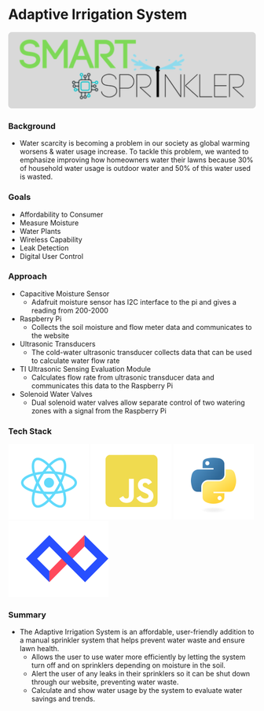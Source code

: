 # Adaptive Irrigation System

![Main Logo](./images/smart-sprinkler-logo.png)

### Background
- Water scarcity is becoming a problem in our society as global warming worsens & water usage increase. To tackle this problem, we wanted to emphasize improving how homeowners water their lawns because 30% of household water usage is outdoor water and 50% of this water used is wasted.

### Goals
- Affordability to Consumer
- Measure Moisture
- Water Plants
- Wireless Capability
- Leak Detection
- Digital User Control

### Approach
- Capacitive Moisture Sensor
  - Adafruit moisture sensor has I2C interface to the pi and gives a reading from 200-2000
- Raspberry Pi
  - Collects the soil moisture and flow meter data and communicates to the website 
- Ultrasonic Transducers
  - The cold-water ultrasonic transducer collects data that can be used to calculate water flow rate
- TI Ultrasonic Sensing Evaluation Module
  - Calculates flow rate from ultrasonic transducer data and communicates this data to the Raspberry Pi
- Solenoid Water Valves
  - Dual solenoid water valves allow separate control of two watering zones with a signal from the Raspberry Pi 

### Tech Stack
![plot](./images/logos/react-logo.svg)
![plot](./images/logos/js-logo.svg)
![plot](./images/logos/python-logo.svg)
![plot](./images/logos/losant-logo.svg)

### Summary
- The Adaptive Irrigation System is an affordable, user-friendly addition to a manual sprinkler system that helps prevent water waste and ensure lawn health. 
  - Allows the user to use water more efficiently by letting the system turn off and on sprinklers depending on moisture in the soil.
  - Alert the user of any leaks in their sprinklers so it can be shut down through our website, preventing water waste.
  - Calculate and show water usage by the system to evaluate water savings and trends.
